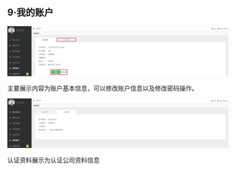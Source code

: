 ## **9·我的账户**

![](/assets/QQ截图20160921105246.png)

主要展示内容为账户基本信息，可以修改账户信息以及修改密码操作。

![](/assets/QQ截图20160921105312.png)

认证资料展示为认证公司资料信息

